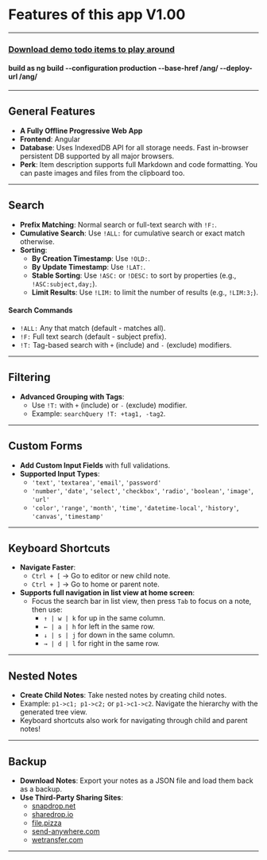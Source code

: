 # <a id="features">Features of this app V1.00</a>
---
### [Download demo todo items to play around](/demo)
#### build as ng build --configuration production --base-href /ang/ --deploy-url /ang/
---

## <a id="general-features">General Features</a>

- **A Fully Offline Progressive Web App**
- **Frontend**: Angular
- **Database**: Uses IndexedDB API for all storage needs. Fast in-browser persistent DB supported by all major browsers.
- **Perk**: Item description supports full Markdown and code formatting. You can paste images and files from the clipboard too.

---
## <a id="search">Search</a>

- **Prefix Matching**: Normal search or full-text search with `!F:`.
- **Cumulative Search**: Use `!ALL:` for cumulative search or exact match otherwise.
- **Sorting**:
  - **By Creation Timestamp**: Use `!OLD:`.
  - **By Update Timestamp**: Use `!LAT:`.
  - **Stable Sorting**: Use `!ASC:` or `!DESC:` to sort by properties (e.g., `!ASC:subject,day;`).
  - **Limit Results**: Use `!LIM:` to limit the number of results (e.g., `!LIM:3;`).

#### <a id="search-commands">Search Commands</a>

- `!ALL:` Any that match (default - matches all).
- `!F:` Full text search (default - subject prefix).
- `!T:` Tag-based search with `+` (include) and `-` (exclude) modifiers.

---

## <a id="filtering">Filtering</a>

- **Advanced Grouping with Tags**:
  - Use `!T:` with `+` (include) or `-` (exclude) modifier.  
  - Example: `searchQuery !T: +tag1, -tag2`.

---

## <a id="custom-forms">Custom Forms</a>

- **Add Custom Input Fields** with full validations.
- **Supported Input Types**:
  - `'text'`, `'textarea'`, `'email'`, `'password'`
  - `'number'`, `'date'`, `'select'`, `'checkbox'`, `'radio'`, `'boolean'`, `'image'`, `'url'`
  - `'color'`, `'range'`, `'month'`, `'time'`, `'datetime-local'`, `'history'`, `'canvas'`, `'timestamp'`

---

## <a id="keyboard-shortcuts">Keyboard Shortcuts</a>

- **Navigate Faster**:
  - `Ctrl + [` → Go to editor or new child note.
  - `Ctrl + ]` → Go to home or parent note.
- **Supports full navigation in list view at home screen**:
  - Focus the search bar in list view, then press `Tab` to focus on a note, then use:
    - `↑ | w | k` for up in the same column.
    - `← | a | h` for left in the same row.
    - `↓ | s | j` for down in the same column.
    - `→ | d | l` for right in the same row.

---

## <a id="nested-notes">Nested Notes</a>

- **Create Child Notes**: Take nested notes by creating child notes.
- Example: `p1->c1; p1->c2;` or `p1->c1->c2`. Navigate the hierarchy with the generated tree view.
- Keyboard shortcuts also work for navigating through child and parent notes!

---

## <a id="backup">Backup</a>

- **Download Notes**: Export your notes as a JSON file and load them back as a backup.
- **Use Third-Party Sharing Sites**:
  - [snapdrop.net](https://snapdrop.net)
  - [sharedrop.io](https://sharedrop.io)
  - [file.pizza](https://file.pizza)
  - [send-anywhere.com](https://send-anywhere.com)
  - [wetransfer.com](https://wetransfer.com)

---
